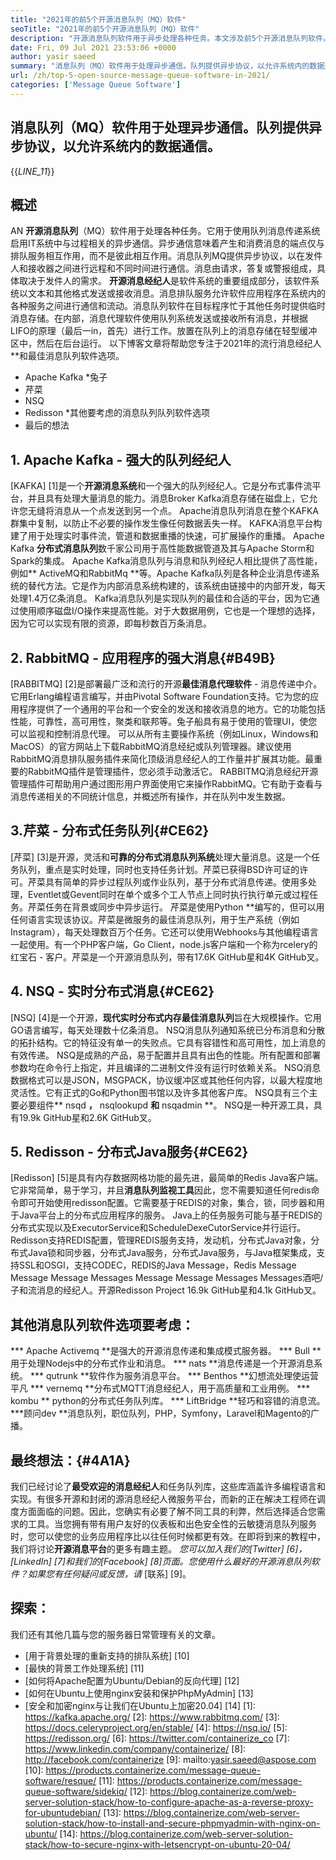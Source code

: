 ```yaml
---
title: "2021年的前5个开源消息队列（MQ）软件" 
seoTitle: "2021年的前5个开源消息队列（MQ）软件" 
description: "开源消息队列软件用于异步处理各种任务。本文涉及前5个开源消息队列软件。" 
date: Fri, 09 Jul 2021 23:53:06 +0000
author: yasir saeed
summary: "消息队列（MQ）软件用于处理异步通信。队列提供异步协议，以允许系统内的数据通信。" 
url: /zh/top-5-open-source-message-queue-software-in-2021/
categories: ['Message Queue Software']
---
```


## 消息队列（MQ）软件用于处理异步通信。队列提供异步协议，以允许系统内的数据通信。
{{_LINE_11_}}

## **概述**
AN **开源消息队列**（MQ）软件用于处理各种任务。它用于使用队列消息传递系统启用IT系统中与过程相关的异步通信。异步通信意味着产生和消费消息的端点仅与排队服务相互作用，而不是彼此相互作用。消息队列MQ提供异步协议，以在发件人和接收器之间进行远程和不同时间进行通信。消息由请求，答复或警报组成，具体取决于发件人的需求。
**开源消息经纪人**是软件系统的重要组成部分，该软件系统以文本和其他格式发送或接收消息。消息排队服务允许软件应用程序在系统内的各种服务之间进行通信和流动。消息队列软件在目标程序忙于其他任务时提供临时消息存储。在内部，消息代理软件使用队列系统发送或接收所有消息，并根据LIFO的原理（最后一in，首先）进行工作。放置在队列上的消息存储在轻型缓冲区中，然后在后台运行。
以下博客文章将帮助您专注于2021年的流行消息经纪人**和最佳消息队列软件选项。
  * Apache Kafka
  *兔子
  * 芹菜
  * NSQ
  * Redisson
  *其他要考虑的消息队列队列软件选项
  * 最后的想法

## 1. Apache Kafka  - 强大的队列经纪人
[KAFKA] [1]是一个**开源消息系统**和一个强大的队列经纪人。它是分布式事件流平台，并且具有处理大量消息的能力。消息Broker Kafka消息存储在磁盘上，它允许您无缝将消息从一个点发送到另一个点。 Apache消息队列消息在整个KAFKA群集中复制，以防止不必要的操作发生像任何数据丢失一样。 KAFKA消息平台构建了用于处理实时事件流，管道和数据重播的快速，可扩展操作的重播。
Apache Kafka **分布式消息队列**数千家公司用于高性能数据管道及其与Apache Storm和Spark的集成。 Apache Kafka消息队列与消息和队列经纪人相比提供了高性能，例如** ActiveMQ和RabbitMq **等。Apache Kafka队列是各种企业消息传递系统的替代方法。它是作为内部消息系统构建的，该系统由链接中的内部开发，每天处理1.4万亿条消息。 Kafka消息队列是实现队列的最佳和合适的平台，因为它通过使用顺序磁盘I/O操作来提高性能。对于大数据用例，它也是一个理想的选择，因为它可以实现有限的资源，即每秒数百万条消息。

## 2. RabbitMQ  - 应用程序的强大消息{#B49B}
[RABBITMQ] [2]是部署最广泛和流行的开源**最佳消息代理软件**  - 消息传递中介。它用Erlang编程语言编写，并由Pivotal Software Foundation支持。它为您的应用程序提供了一个通用的平台和一个安全的发送和接收消息的地方。它的功能包括性能，可靠性，高可用性，聚类和联邦等。兔子船具有易于使用的管理UI，使您可以监视和控制消息代理。
可以从所有主要操作系统（例如Linux，Windows和MacOS）的官方网站上下载RabbitMQ消息经纪或队列管理器。建议使用RabbitMQ消息排队服务插件来简化顶级消息经纪人的工作量并扩展其功能。最重要的RabbitMQ插件是管理插件，您必须手动激活它。 RABBITMQ消息经纪开源管理插件可帮助用户通过图形用户界面使用它来操作RabbitMQ。它有助于查看与消息传递相关的不同统计信息，并概述所有操作，并在队列中发生数据。

## 3.芹菜 - 分布式任务队列{#CE62}
[芹菜] [3]是开源，灵活和**可靠的分布式消息队列系统**处理大量消息。这是一个任务队列，重点是实时处理，同时也支持任务计划。芹菜已获得BSD许可证的许可。芹菜具有简单的异步过程队列或作业队列，基于分布式消息传递。使用多处理，Eventlet或Gevent同时在单个或多个工人节点上同时执行执行单元或过程任务。芹菜任务在背景或同步中异步运行。
芹菜是使用Python **编写的，但可以用任何语言实现该协议。芹菜是微服务的最佳消息队列，用于生产系统（例如Instagram），每天处理数百万个任务。它还可以使用Webhooks与其他编程语言一起使用。有一个PHP客户端，Go Client，node.js客户端和一个称为rcelery的红宝石 - 客户。芹菜是一个开源消息队列，带有17.6K GitHub星和4K GitHub叉。

## 4. NSQ  - 实时分布式消息{#CE62}
[NSQ] [4]是一个开源，**现代实时分布式内存最佳消息队列**旨在大规模操作。它用GO语言编写，每天处理数十亿条消息。 NSQ消息队列通知系统已分布消息和分散的拓扑结构。它的特征没有单一的失败点。它具有容错性和高可用性，加上消息的有效传递。
NSQ是成熟的产品，易于配置并且具有出色的性能。所有配置和部署参数均在命令行上指定，并且编译的二进制文件没有运行时依赖关系。 NSQ消息数据格式可以是JSON，MSGPACK，协议缓冲区或其他任何内容，以最大程度地灵活性。它有正式的Go和Python图书馆以及许多其他客户库。 NSQ具有三个主要必要组件** nsqd **，** nsqlookupd **和** nsqadmin **。 NSQ是一种开源工具，具有19.9k GitHub星和2.6K GitHub叉。

## 5. Redisson  - 分布式Java服务{#CE62}
[Redisson] [5]是具有内存数据网格功能的最先进，最简单的Redis Java客户端。它非常简单，易于学习，并且**消息队列监视工具**因此，您不需要知道任何redis命令即可开始使用redisson配置。它需要基于REDIS的对象，集合，锁，同步器和用于Java平台上的分布式应用程序的服务。 Java上的任务服务可能与基于REDIS的分布式实现以及ExecutorService和ScheduleDexeCutorService并行运行。
Redisson支持REDIS配置，管理REDIS服务支持，发动机，分布式Java对象，分布式Java锁和同步器，分布式Java服务，分布式Java服务，与Java框架集成，支持SSL和OSGI，支持CODEC，REDIS的Java Message，Redis Message Message Message Messages Message Message Messages Messages酒吧/子和流消息的经纪人。开源Redisson Project 16.9k GitHub星和4.1k GitHub叉。

## 其他消息队列软件选项要考虑：
  *** Apache Activemq **是强大的开源消息传递和集成模式服务器。
  *** Bull **用于处理Nodejs中的分布式作业和消息。
  *** nats **消息传递是一个开源消息系统。
  *** qutrunk **软件作为服务消息平台。
  *** Benthos **幻想流处理使运营平凡
  *** vernemq **分布式MQTT消息经纪人，用于高质量和工业用例。
  *** kombu ** python的分布式任务队列库。
  *** LiftBridge **轻巧和容错的消息流。
  ***顾问dev **消息队列，职位队列，PHP，Symfony，Laravel和Magento的广播。

## 最终想法：{#4A1A}
我们已经讨论了**最受欢迎的消息经纪人**和任务队列库，这些库涵盖许多编程语言和实现。有很多开源和封闭的源消息经纪人微服务平台，而新的正在解决工程师在调度方面面临的问题。因此，您确实有必要了解不同工具的利弊，然后选择适合您需求的工具。当您拥有带有用户友好的仪表板和出色安全性的云敏捷消息队列服务时，您可以使您的业务应用程序比以往任何时候都更有效。在即将到来的教程中，我们将讨论**开源消息平台**的更多有趣主题。
_您可以加入我们的[Twitter] [6]，[LinkedIn] [7]和我们的[Facebook] [8]页面。您使用什么最好的开源消息队列软件？如果您有任何疑问或反馈，请_ [联系] [9]。

## 探索：
我们还有其他几篇与您的服务器日常管理有关的文章。
  * [用于背景处理的重新支持的排队系统] [10]
  * [最快的背景工作处理系统] [11]
  * [如何将Apache配置为Ubuntu/Debian的反向代理] [12]
  * [如何在Ubuntu上使用nginx安装和保护PhpMyAdmin] [13]
  * [安全和加密nginx与让我们在Ubuntu上加密20.04] [14]
[1]: https://kafka.apache.org/
[2]: https://www.rabbitmq.com/
[3]: https://docs.celeryproject.org/en/stable/
[4]: https://nsq.io/
[5]: https://redisson.org/
[6]: https://twitter.com/containerize_co
[7]: https://www.linkedin.com/company/containerize/
[8]: http://facebook.com/containerize
[9]: mailto:yasir.saeed@aspose.com
[10]: https://products.containerize.com/message-queue-software/resque/
[11]: https://products.containerize.com/message-queue-software/sidekiq/
[12]: https://blog.containerize.com/web-server-solution-stack/how-to-configure-apache-as-a-reverse-proxy-for-ubuntudebian/
[13]: https://blog.containerize.com/web-server-solution-stack/how-to-install-and-secure-phpmyadmin-with-nginx-on-ubuntu/
[14]: https://blog.containerize.com/web-server-solution-stack/how-to-secure-nginx-with-letsencrypt-on-ubuntu-20-04/
